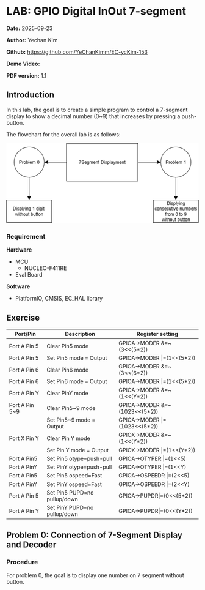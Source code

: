 # LAB: GPIO Digital InOut 7-segment

**Date:** 2025-09-23

**Author:** Yechan Kim

**Github:** https://github.com/YeChanKimm/EC-ycKim-153

**Demo Video:** 

**PDF version:** 1.1



## Introduction

In this lab, the goal is to create a simple program to control a 7-segment display to show a decimal number (0~9) that increases by pressing a push-button.

The flowchart for the overall lab is as follows:

![Flowchart](.\img\OverallFlowchart.png)

### Requirement

**Hardware**

- MCU
  - NUCLEO-F411RE
- Eval Board

**Software**

- PlatformIO, CMSIS, EC_HAL library



## Exercise

| **Port/Pin**   | **Description**              | **Register setting**          |
| -------------- | ---------------------------- | ----------------------------- |
| Port A Pin 5   | Clear Pin5 mode              | GPIOA->MODER &=~(3<<(5*2))    |
| Port A Pin 5   | Set Pin5 mode = Output       | GPIOA->MODER \|=(1<<(5*2))    |
| Port A Pin 6   | Clear Pin6 mode              | GPIOA->MODER &=~(3<<(6*2))    |
| Port A Pin 6   | Set Pin6 mode = Output       | GPIOA->MODER \|=(1<<(5*2))    |
| Port A Pin Y   | Clear PinY mode              | GPIOA->MODER &=~(1<<(Y*2))    |
| Port A Pin 5~9 | Clear Pin5~9 mode            | GPIOA->MODER &=~(1023<<(5*2)) |
|                | Set Pin5~9 mode = Output     | GPIOA->MODER \|=(1023<<(5*2)) |
| Port X Pin Y   | Clear Pin Y mode             | GPIOX->MODER &=~(1<<(Y*2))    |
|                | Set Pin Y mode = Output      | GPIOX->MODER \|=(1<<(Y*2))    |
| Port A Pin5    | Set Pin5 otype=push-pull     | GPIOA->OTYPER \|=(1<<5)       |
| Port A PinY    | Set PinY otype=push-pull     | GPIOA->OTYPER \|=(1<<Y)       |
| Port A Pin5    | Set Pin5 ospeed=Fast         | GPIOA->OSPEEDR \|=(2<<5)      |
| Port A PinY    | Set PinY ospeed=Fast         | GPIOA->OSPEEDR \|=(2<<Y)      |
| Port A Pin 5   | Set Pin5 PUPD=no pullup/down | GPIOA->PUPDR\|=(0<<(5*2))     |
| Port A Pin Y   | Set PinY PUPD=no pullup/down | GPIOA->PUPDR\|=(0<<(Y*2))     |



## Problem 0: Connection of 7-Segment Display and Decoder

### Procedure

For problem 0, the goal is to display one number on 7 segment without button. 